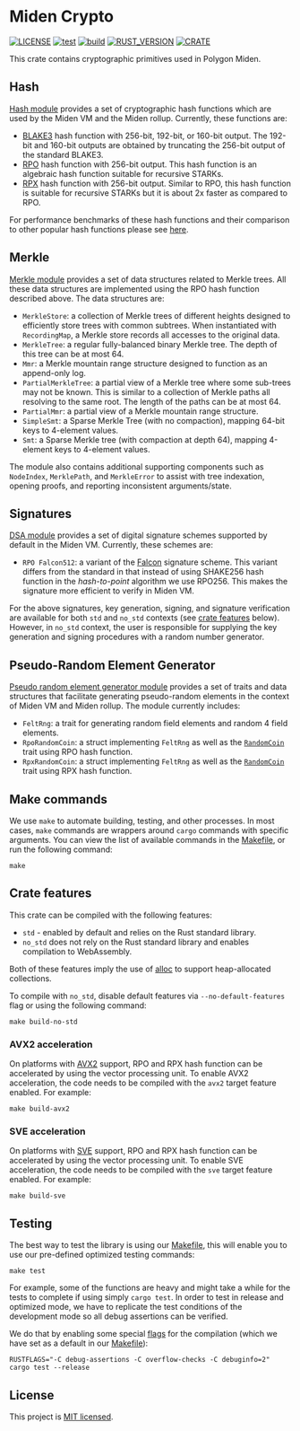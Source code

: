 # Miden Crypto

[![LICENSE](https://img.shields.io/badge/license-MIT-blue.svg)](https://github.com/0xPolygonMiden/crypto/blob/main/LICENSE)
[![test](https://github.com/0xPolygonMiden/crypto/actions/workflows/test.yml/badge.svg)](https://github.com/0xPolygonMiden/crypto/actions/workflows/test.yml)
[![build](https://github.com/0xPolygonMiden/crypto/actions/workflows/build.yml/badge.svg)](https://github.com/0xPolygonMiden/crypto/actions/workflows/build.yml)
[![RUST_VERSION](https://img.shields.io/badge/rustc-1.82+-lightgray.svg)](https://www.rust-lang.org/tools/install)
[![CRATE](https://img.shields.io/crates/v/miden-crypto)](https://crates.io/crates/miden-crypto)

This crate contains cryptographic primitives used in Polygon Miden.

## Hash

[Hash module](./src/hash) provides a set of cryptographic hash functions which are used by the Miden VM and the Miden rollup. Currently, these functions are:

- [BLAKE3](https://github.com/BLAKE3-team/BLAKE3) hash function with 256-bit, 192-bit, or 160-bit output. The 192-bit and 160-bit outputs are obtained by truncating the 256-bit output of the standard BLAKE3.
- [RPO](https://eprint.iacr.org/2022/1577) hash function with 256-bit output. This hash function is an algebraic hash function suitable for recursive STARKs.
- [RPX](https://eprint.iacr.org/2023/1045) hash function with 256-bit output. Similar to RPO, this hash function is suitable for recursive STARKs but it is about 2x faster as compared to RPO.

For performance benchmarks of these hash functions and their comparison to other popular hash functions please see [here](./benches/).

## Merkle

[Merkle module](./src/merkle/) provides a set of data structures related to Merkle trees. All these data structures are implemented using the RPO hash function described above. The data structures are:

- `MerkleStore`: a collection of Merkle trees of different heights designed to efficiently store trees with common subtrees. When instantiated with `RecordingMap`, a Merkle store records all accesses to the original data.
- `MerkleTree`: a regular fully-balanced binary Merkle tree. The depth of this tree can be at most 64.
- `Mmr`: a Merkle mountain range structure designed to function as an append-only log.
- `PartialMerkleTree`: a partial view of a Merkle tree where some sub-trees may not be known. This is similar to a collection of Merkle paths all resolving to the same root. The length of the paths can be at most 64.
- `PartialMmr`: a partial view of a Merkle mountain range structure.
- `SimpleSmt`: a Sparse Merkle Tree (with no compaction), mapping 64-bit keys to 4-element values.
- `Smt`: a Sparse Merkle tree (with compaction at depth 64), mapping 4-element keys to 4-element values.

The module also contains additional supporting components such as `NodeIndex`, `MerklePath`, and `MerkleError` to assist with tree indexation, opening proofs, and reporting inconsistent arguments/state.

## Signatures

[DSA module](./src/dsa) provides a set of digital signature schemes supported by default in the Miden VM. Currently, these schemes are:

- `RPO Falcon512`: a variant of the [Falcon](https://falcon-sign.info/) signature scheme. This variant differs from the standard in that instead of using SHAKE256 hash function in the _hash-to-point_ algorithm we use RPO256. This makes the signature more efficient to verify in Miden VM.

For the above signatures, key generation, signing, and signature verification are available for both `std` and `no_std` contexts (see [crate features](#crate-features) below). However, in `no_std` context, the user is responsible for supplying the key generation and signing procedures with a random number generator.

## Pseudo-Random Element Generator

[Pseudo random element generator module](./src/rand/) provides a set of traits and data structures that facilitate generating pseudo-random elements in the context of Miden VM and Miden rollup. The module currently includes:

- `FeltRng`: a trait for generating random field elements and random 4 field elements.
- `RpoRandomCoin`: a struct implementing `FeltRng` as well as the [`RandomCoin`](https://github.com/facebook/winterfell/blob/main/crypto/src/random/mod.rs) trait using RPO hash function.
- `RpxRandomCoin`: a struct implementing `FeltRng` as well as the [`RandomCoin`](https://github.com/facebook/winterfell/blob/main/crypto/src/random/mod.rs) trait using RPX hash function.

## Make commands

We use `make` to automate building, testing, and other processes. In most cases, `make` commands are wrappers around `cargo` commands with specific arguments. You can view the list of available commands in the [Makefile](Makefile), or run the following command:

```shell
make
```

## Crate features

This crate can be compiled with the following features:

- `std` - enabled by default and relies on the Rust standard library.
- `no_std` does not rely on the Rust standard library and enables compilation to WebAssembly.

Both of these features imply the use of [alloc](https://doc.rust-lang.org/alloc/) to support heap-allocated collections.

To compile with `no_std`, disable default features via `--no-default-features` flag or using the following command:

```shell
make build-no-std
```

### AVX2 acceleration

On platforms with [AVX2](https://en.wikipedia.org/wiki/Advanced_Vector_Extensions) support, RPO and RPX hash function can be accelerated by using the vector processing unit. To enable AVX2 acceleration, the code needs to be compiled with the `avx2` target feature enabled. For example:

```shell
make build-avx2
```

### SVE acceleration

On platforms with [SVE](<https://en.wikipedia.org/wiki/AArch64#Scalable_Vector_Extension_(SVE)>) support, RPO and RPX hash function can be accelerated by using the vector processing unit. To enable SVE acceleration, the code needs to be compiled with the `sve` target feature enabled. For example:

```shell
make build-sve
```

## Testing

The best way to test the library is using our [Makefile](Makefile), this will enable you to use our pre-defined optimized testing commands:

```shell
make test
```

For example, some of the functions are heavy and might take a while for the tests to complete if using simply `cargo test`. In order to test in release and optimized mode, we have to replicate the test conditions of the development mode so all debug assertions can be verified.

We do that by enabling some special [flags](https://doc.rust-lang.org/cargo/reference/profiles.html) for the compilation (which we have set as a default in our [Makefile](Makefile)):

```shell
RUSTFLAGS="-C debug-assertions -C overflow-checks -C debuginfo=2" cargo test --release
```

## License

This project is [MIT licensed](./LICENSE).
